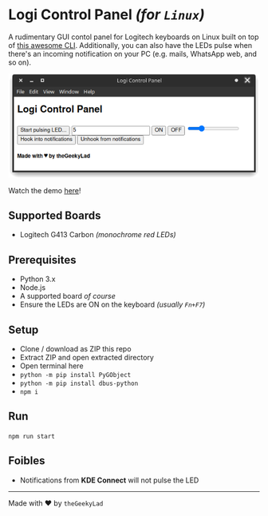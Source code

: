 # Logi Control Panel _(for `Linux`)_

A rudimentary GUI contol panel for Logitech keyboards on Linux built on top of [this awesome CLI](https://github.com/MatMoul/g810-led). Additionally, you can also have the LEDs pulse when there's an incoming notification on your PC (e.g. mails, WhatsApp web, and so on).

![Logi Control Panel - Screenshot](https://github.com/theGeekyLad/logi-control-panel/blob/master/screenshot.png)

Watch the demo [here](https://youtu.be/rWDX9CpRSdQ)!

## Supported Boards

- Logitech G413 Carbon _(monochrome red LEDs)_

## Prerequisites

- Python 3.x
- Node.js
- A supported board _of course_
- Ensure the LEDs are ON on the keyboard _(usually `Fn+F7`)_

## Setup

- Clone / download as ZIP this repo
- Extract ZIP and open extracted directory
- Open terminal here
- `python -m pip install PyGObject`
- `python -m pip install dbus-python`
- `npm i`

## Run

`npm run start`

## Foibles

- Notifications from **KDE Connect** will not pulse the LED

---

Made with :heart: by `theGeekyLad`